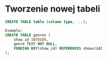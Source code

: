 # Tworzenie nowej tabeli
```sql
CREATE TABLE table (column type, ...);

Example:
CREATE TABLE genres (
	show_id INTEGER, 
	genre TEXT NOT NULL, 
	FOREIGN KEY(show_id) REFERENCES shows(id)
);
```